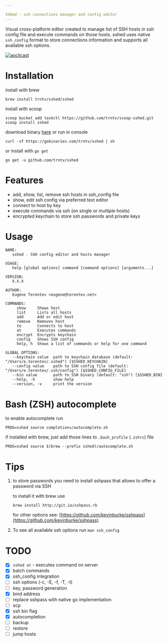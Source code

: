 ```yaml
---

SSHed - ssh connections manager and config editor
---
```

Visual cross-platform editor created to manage list of SSH hosts in ssh config file and execute commands on those hosts.
sshed uses native ``ssh_config`` format to store connections information and supports all available ssh options.

[![asciicast](https://asciinema.org/a/164783.svg)](https://asciinema.org/a/164783)

# Installation
install with brew
```
brew install trntv/sshed/sshed
```
install with scoop
```
scoop bucket add taskctl https://github.com/trntv/scoop-sshed.git
scoop install sshed
```
download binary [here](https://github.com/trntv/sshed/releases)
or run in console
```
curl -sf https://gobinaries.com/trntv/sshed | sh
```
or install with ``go get``
```
go get -u github.com/trntv/sshed
```

# Features
- add, show, list, remove ssh hosts in ssh_config file
- show, edit ssh config via preferred text editor
- connect to host by key
- execute commands via ssh (on single or multiple hosts)
- encrypted keychain to store ssh passwords and private keys

# Usage
```
NAME:
   sshed - SSH config editor and hosts manager

USAGE:
   help [global options] command [command options] [arguments...]

VERSION:
   X.X.X

AUTHOR:
   Eugene Terentev <eugene@terentev.net>

COMMANDS:
     show     Shows host
     list     Lists all hosts
     add      Add or edit host
     remove   Removes host
     to       Connects to host
     at       Executes commands
     encrypt  Encrypts keychain
     config   Shows SSH config
     help, h  Shows a list of commands or help for one command

GLOBAL OPTIONS:
   --keychain value  path to keychain database (default: "/Users/e.terentev/.sshed") [$SSHED_KEYCHAIN]
   --config value    path to SSH config file (default: "/Users/e.terentev/.ssh/config") [$SSHED_CONFIG_FILE]
   --bin value       path to SSH binary (default: "ssh") [$SSHED_BIN]
   --help, -h        show help
   --version, -v     print the version
```

# Bash (ZSH) autocomplete
to enable autocomplete run
```
PROG=sshed source completions/autocomplete.sh
```
if installed with brew, just add those lines to ``.bash_profile`` (``.zshrc``) file
```
PROG=sshed source $(brew --prefix sshed)/autocomplete.sh
```

# Tips
1. to store passwords you need to install sshpass that allows to offer a password via SSH

    to install it with brew use
    ```
    brew install http://git.io/sshpass.rb
    ```
    for other options see: [https://github.com/kevinburke/sshpass](https://github.com/kevinburke/sshpass)

2. To see all available ssh options run ``man ssh_config``

# TODO
 - [x] ``sshed at`` - executes command on server
 - [x] batch commands
 - [x] ssh_config integration
 - [ ] ssh options (-c, -E, -f, -T, -t)
 - [ ] key, password generation
 - [x] bind address
 - [ ] replace sshpass with native go implementation
 - [ ] scp
 - [x] ssh bin flag
 - [x] autocompletion
 - [ ] backup
 - [ ] restore
 - [ ] jump hosts
